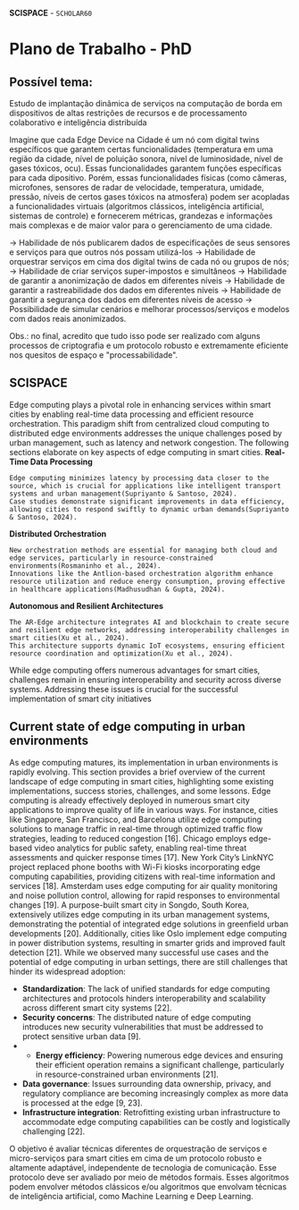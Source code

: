**SCISPACE** - `SCHOLAR60`
# Plano de Trabalho - PhD

## Possível tema:
Estudo de implantação dinâmica de serviços na computação de borda em dispositivos de altas restrições de recursos e de processamento colaborativo e inteligência distribuída

Imagine que cada Edge Device na Cidade é um nó com digital twins específicos que garantem certas funcionalidades (temperatura em uma região da cidade, nível de poluição sonora, nível de luminosidade, nível de gases tóxicos, ocu). Essas funcionalidades garantem funções específicas para cada dipositivo. Porém, essas funcionalidades físicas (como câmeras, microfones, sensores de radar de velocidade, temperatura, umidade, pressão, níveis de certos gases tóxicos na atmosfera) podem ser acopladas a funcionalidades virtuais (algoritmos clássicos, inteligência artificial, sistemas de controle) e fornecerem métricas, grandezas e informações mais complexas e de maior valor para o gerenciamento de uma cidade.

-> Habilidade de nós publicarem dados de especificações de seus sensores e serviços para que outros nós possam utilizá-los
-> Habilidade de orquestrar serviços em cima dos digital twins de cada nó ou grupos de nós;
-> Habilidade de criar serviços super-impostos e simultâneos
-> Habilidade de garantir a anonimização de dados em diferentes níveis
-> Habilidade de garantir a rastreabilidade dos dados em diferentes níveis
-> Habilidade de garantir a segurança dos dados em diferentes níveis de acesso
-> Possibilidade de simular cenários e melhorar processos/serviços e modelos com dados reais anonimizados.

Obs.: no final, acredito que tudo isso pode ser realizado com alguns processos de criptografia e um protocolo robusto e extremamente eficiente nos quesitos de espaço e "processabilidade".

## SCISPACE

Edge computing plays a pivotal role in enhancing services within smart cities by enabling real-time data processing and efficient resource orchestration. This paradigm shift from centralized cloud computing to distributed edge environments addresses the unique challenges posed by urban management, such as latency and network congestion. The following sections elaborate on key aspects of edge computing in smart cities.
**Real-Time Data Processing**

    Edge computing minimizes latency by processing data closer to the source, which is crucial for applications like intelligent transport systems and urban management(Supriyanto & Santoso, 2024).
    Case studies demonstrate significant improvements in data efficiency, allowing cities to respond swiftly to dynamic urban demands(Supriyanto & Santoso, 2024).

**Distributed Orchestration**

    New orchestration methods are essential for managing both cloud and edge services, particularly in resource-constrained environments(Rosmaninho et al., 2024).
    Innovations like the Antlion-based orchestration algorithm enhance resource utilization and reduce energy consumption, proving effective in healthcare applications(Madhusudhan & Gupta, 2024).

**Autonomous and Resilient Architectures**

    The AR-Edge architecture integrates AI and blockchain to create secure and resilient edge networks, addressing interoperability challenges in smart cities(Xu et al., 2024).
    This architecture supports dynamic IoT ecosystems, ensuring efficient resource coordination and optimization(Xu et al., 2024).

While edge computing offers numerous advantages for smart cities, challenges remain in ensuring interoperability and security across diverse systems. Addressing these issues is crucial for the successful implementation of smart city initiatives


## Current state of edge computing in urban environments
As edge computing matures, its implementation in urban environments is rapidly evolving. This section provides a brief overview of the  current landscape of edge computing in smart cities, highlighting some existing implementations, success stories, challenges, and some lessons.
Edge computing is already effectively deployed in numerous smart city applications to improve quality of life in various ways. For instance, cities like Singapore, San Francisco, and Barcelona utilize edge computing solutions to manage traffic in real-time through optimized traffic flow strategies, leading to reduced congestion [16]. Chicago employs edge-based video analytics for public safety, enabling real-time threat assessments and quicker response times [17]. New York City’s LinkNYC project replaced phone booths with Wi-Fi kiosks incorporating edge computing capabilities, providing citizens with real-time information and services [18]. Amsterdam uses edge computing for air quality monitoring and noise pollution control, allowing for rapid responses to environmental changes [19]. A purpose-built smart city in Songdo, South Korea, extensively utilizes edge computing in its urban management systems, demonstrating the potential of integrated edge solutions in greenfield urban developments [20]. Additionally, cities like Oslo implement edge computing in power distribution systems, resulting in smarter grids and improved fault detection [21]. While we observed many successful use cases and the potential of edge computing in urban settings, there are still challenges that hinder its widespread adoption:

* **Standardization**: The lack of unified standards for edge computing architectures and protocols hinders interoperability and scalability across different smart city systems [22].
* **Security concerns**: The distributed nature of edge computing introduces new security vulnerabilities that must be addressed to protect sensitive urban data [9].
* * **Energy efficiency**: Powering numerous edge devices and ensuring their efficient operation remains a significant challenge, particularly in resource-constrained urban environments [21].
* **Data governance**: Issues surrounding data ownership, privacy, and regulatory compliance are becoming increasingly complex as more data is processed at the edge [9, 23].
* **Infrastructure integration**: Retrofitting existing urban infrastructure to accommodate edge computing capabilities can be costly and logistically challenging [22].

O objetivo é avaliar técnicas diferentes de orquestração de serviços e micro-serviços para smart cities em cima de um protocolo robusto e altamente adaptável, independente de tecnologia de comunicação. Esse protocolo deve ser avaliado por meio de métodos formais. Esses algoritmos podem envolver métodos clássicos e/ou algoritmos que envolvam técnicas de inteligência artificial, como Machine Learning e Deep Learning. 